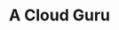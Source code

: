 ---
description: In this course, ACG will quickly cover how to connect to various database
  types. Then, we will jump into using the pandas Python package for data preparation.
link: https://learn.acloud.guru/course/data-preparation-for-python/overview/?utm_source=jupiter&utm_medium=cpc
shortname: acloud.guru-cr
title: A Cloud Guru
---